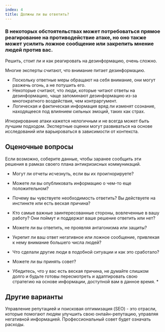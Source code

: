 ```yaml
---
index: 4
title: Должны ли вы ответить?
---
```

### В некоторых обстоятельствах может потребоваться прямое реагирование на противодействие атаке, но оно также может усилить ложное сообщение или закрепить мнение людей против вас.

Решить, стоит ли и как реагировать на дезинформацию, очень сложно.

Многие эксперты считают, что внимание питает дезинформацию.

* Поскольку ответные меры обращают на себя внимание, они могут разжечь огонь, а не потушить его.
* Некоторые считают, что люди, которые читают ответы на дезинформацию, чаще запоминают дезинформацию из-за многократного воздействия, чем контраргумент.
* Логическая и фактическая информация вряд ли изменят сознание, находящееся под влиянием сильных эмоций, таких как страх.

Игнорирование атаки кажется нелогичным и не всегда может быть лучшим подходом. Экспертные оценки могут развиваться на основе исследований или варьироваться в зависимости от контекста.

## Оценочные вопросы

Если возможно, соберите данные, чтобы заранее сообщить эти решения в рамках своего плана антикризисных коммуникаций.

* Могут ли отчеты исчезнуть, если вы их проигнорируете?
* Можете ли вы опубликовать информацию о чем-то еще положительном?
* Почему вы чувствуете необходимость ответить? Вы действуете на инстинкте или есть веская причина?
* Кто самые важные заинтересованные стороны, вовлеченные в вашу работу? Они поймут и поддержат ваше решение ответить или нет?
* Можете ли вы ответить, не проявляя антагонизма или защиты?
* Укрепит ли ваш ответ негативное или ложное сообщение, привлекая к нему внимание большего числа людей?
* Что сделали другие люди в подобной ситуации и как это сработало?
* Можете ли вы принять совет?

* Убедитесь, что у вас есть веская причина, не думайте слишком долго и будьте готовы пересмотреть и адаптировать свою стратегию на основе информации, доступной вам в данное время. *

## Другие варианты

Управление репутацией и поисковая оптимизация (SEO) - это отрасли, которые помогают людям улучшить свою онлайн-репутацию, управляя негативной информацией. Профессиональный совет будет означать расходы.